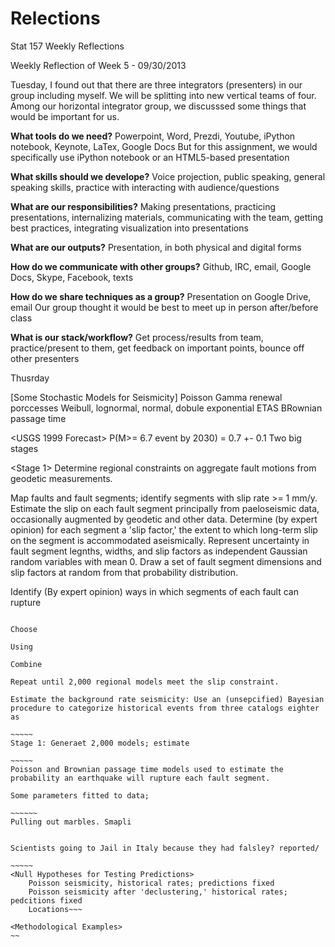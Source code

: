 Relections
==========

Stat 157 Weekly Reflections

Weekly Reflection of Week 5 - 09/30/2013

Tuesday, I found out that there are three integrators (presenters) in our group including myself. We will be splitting into new vertical teams of four. Among our horizontal integrator group, we discusssed some things that would be important for us.

**What tools do we need?**
	Powerpoint, Word, Prezdi, Youtube, iPython notebook, Keynote, LaTex, Google Docs
	But for this assignment, we would specifically use iPython notebook or an HTML5-based presentation

**What skills should we develope?**
	Voice projection, public speaking, general speaking skills, practice with interacting with audience/questions
	
**What are our responsibilities?**
	Making presentations, practicing presentations, internalizing materials, communicating with the team, getting best practices, integrating visualization into presentations

**What are our outputs?**
	Presentation, in both physical and digital forms
	
**How do we communicate with other groups?**
	Github, IRC, email, Google Docs, Skype, Facebook, texts
	
**How do we share techniques as a group?**
	Presentation on Google Drive, email
	Our group thought it would be best to meet up in person after/before class

**What is our stack/workflow?**
	Get process/results from team, practice/present to them, get feedback on important points, bounce off other presenters


Thusrday

[Some Stochastic Models for Seismicity]
    Poisson
    Gamma renewal porccesses
    Weibull, lognormal, normal, dobule exponential
    ETAS
    BRownian passage time
    
<USGS 1999 Forecast>
    P(M>= 6.7 event by 2030) = 0.7 +- 0.1
    Two big stages
    
    
<Stage 1>
Determine regional constraints on aggregate fault motions from geodetic measurements.

Map faults and fault segments; identify segments with slip rate >= 1 mm/y. Estimate the slip on each fault segment principally from paeloseismic data, occasionally augmented by geodetic and other data. Determine (by expert opinion) for each segment a 'slip factor,' the extent to which long-term slip on the segment is accommodated aseismically. Represent uncertainty in fault segment legnths, widths, and slip factors as independent Gaussian random variables with mean 0. Draw a set of fault segment dimensions and slip factors at random from that probability distribution.

Identify (By expert opinion) ways in which segments of each fault can rupture 

~~~~~~~ find photo

Choose

Using

Combine

Repeat until 2,000 regional models meet the slip constraint.

Estimate the background rate seismicity: Use an (unsepcified) Bayesian procedure to categorize historical events from three catalogs eighter as 

~~~~~
Stage 1: Generaet 2,000 models; estimate 

~~~~~
Poisson and Brownian passage time models used to estimate the probability an earthquake will rupture each fault segment. 

Some parameters fitted to data;

~~~~~~
Pulling out marbles. Smapli


Scientists going to Jail in Italy because they had falsley? reported/ 

~~~~~
<Null Hypotheses for Testing Predictions>
    Poisson seismicity, historical rates; predictions fixed
    Poisson seismicity after 'declustering,' historical rates; pedcitions fixed
    Locations~~~
    
<Methodological Examples>
~~
